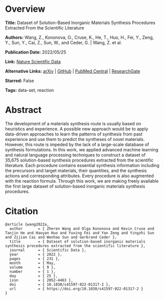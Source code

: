 # Overview
**Title:**
Dataset of Solution-Based Inorganic Materials Synthesis Procedures Extracted From the Scientific Literature

**Authors:**
Wang, Z., Kononova, O., Cruse, K., He, T., Huo, H., Fei, Y., Zeng, Y., Sun, Y., Cai, Z., Sun, W., and Ceder, G. |
Wang, Z. et al.

**Publication Date:**
2022/05/25

**Link:**
[Nature Scientific Data](https://www.nature.com/articles/s41597-022-01317-2)

**Alternative Links:**
[arXiv](https://arxiv.org/abs/2111.10874) |
[GitHub](https://github.com/CederGroupHub/text-mined-solution-synthesis_public) |
[PubMed Central](https://pmc.ncbi.nlm.nih.gov/articles/PMC9132903) |
[ResearchGate](https://www.researchgate.net/publication/360837368_Dataset_of_solution-based_inorganic_materials_synthesis_procedures_extracted_from_the_scientific_literature)

**Starred:**
False

**Tags:**
data-set, reaction


# Abstract
The development of a materials synthesis route is usually based on heuristics and experience.
A possible new approach would be to apply data-driven approaches to learn the patterns of synthesis from past experience and use them to predict the syntheses of novel materials.
However, this route is impeded by the lack of a large-scale database of synthesis formulations.
In this work, we applied advanced machine learning and natural language processing techniques to construct a dataset of 35,675 solution-based synthesis procedures extracted from the scientific literature.
Each procedure contains essential synthesis information including the precursors and target materials, their quantities, and the synthesis actions and corresponding attributes.
Every procedure is also augmented with the reaction formula.
Through this work, we are making freely available the first large dataset of solution-based inorganic materials synthesis procedures.


# Citation
```
@article {wang2022a,
  author       = { Zheren Wang and Olga Kononova and Kevin Cruse and Tanjin He and Haoyan Huo and Yuxing Fei and Yan Zeng and Yingzhi Sun and Zijian Cai and Wenhao Sun and Gerbrand Ceder },
  title        = { Dataset of solution-based inorganic materials synthesis procedures extracted from the scientific literature },
  journal      = { Scientific Data },
  year         = { 2022 },
  pages        = { 231 },
  month        = { May,
  volume       = { 9 },
  number       = { 1 },
  day          = { 25 },
  issn         = { 2052-4463 },
  doi          = { 10.1038/s41597-022-01317-2 },
  url          = { https://doi.org/10.1038/s41597-022-01317-2 }
}
```
